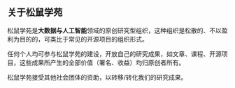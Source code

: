 ## 关于松鼠学苑

松鼠学苑是**大数据与人工智能**领域的原创研究型组织，这种组织是松散的、不以盈利为目的的，可类比于常见的开源项目的组织形式。

任何个人均可参与松鼠学苑的建设，开放自己的研究成果，如文章、课程、开源项目，这些成果所产生的全部价值（署名、收益）均归原创者所有。

松鼠学苑接受其他社会团体的资助，以转移/转化我们的研究成果。
